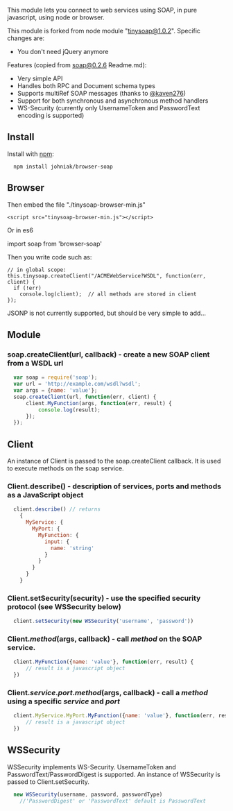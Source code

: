 This module lets you connect to web services using SOAP, in pure javascript, using node or browser.

This module is forked from node module "tinysoap@1.0.2".  Specific changes are:

* You don't need jQuery anymore


Features (copied from soap@0.2.6 Readme.md):

* Very simple API
* Handles both RPC and Document schema types
* Supports multiRef SOAP messages (thanks to [@kaven276](https://github.com/kaven276))
* Support for both synchronous and asynchronous method handlers
* WS-Security (currently only UsernameToken and PasswordText encoding is supported)

## Install

Install with [npm](http://github.com/isaacs/npm):

```
  npm install johniak/browser-soap
```

## Browser



Then embed the file "./tinysoap-browser-min.js"

    <script src="tinysoap-browser-min.js"></script>

Or in es6

import soap from 'browser-soap'

Then you write code such as:

    // in global scope:
    this.tinysoap.createClient("/ACMEWebService?WSDL", function(err, client) {
      if (!err)
        console.log(client);  // all methods are stored in client
    });

JSONP is not currently supported, but should be very simple to add...

## Module

### soap.createClient(url, callback) - create a new SOAP client from a WSDL url

``` javascript
  var soap = require('soap');
  var url = 'http://example.com/wsdl?wsdl';
  var args = {name: 'value'};
  soap.createClient(url, function(err, client) {
      client.MyFunction(args, function(err, result) {
          console.log(result);
      });
  });
```

## Client

An instance of Client is passed to the soap.createClient callback.  It is used to execute methods on the soap service.

### Client.describe() - description of services, ports and methods as a JavaScript object

``` javascript
  client.describe() // returns
    {
      MyService: {
        MyPort: {
          MyFunction: {
            input: {
              name: 'string'
            }
          }
        }
      }
    }
```

### Client.setSecurity(security) - use the specified security protocol (see WSSecurity below)

``` javascript
  client.setSecurity(new WSSecurity('username', 'password'))
```

### Client.*method*(args, callback) - call *method* on the SOAP service.

``` javascript
  client.MyFunction({name: 'value'}, function(err, result) {
      // result is a javascript object
  })
```
### Client.*service*.*port*.*method*(args, callback) - call a *method* using a specific *service* and *port*

``` javascript
  client.MyService.MyPort.MyFunction({name: 'value'}, function(err, result) {
      // result is a javascript object
  })
```

## WSSecurity

WSSecurity implements WS-Security.  UsernameToken and PasswordText/PasswordDigest is supported. An instance of WSSecurity is passed to Client.setSecurity.

``` javascript
  new WSSecurity(username, password, passwordType)
    //'PasswordDigest' or 'PasswordText' default is PasswordText
```
